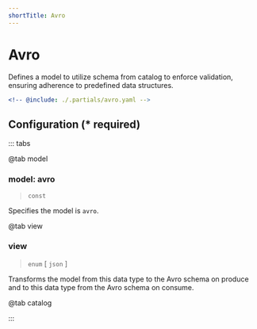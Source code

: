 ```yaml
---
shortTitle: Avro
---
```


# Avro

Defines a model to utilize schema from catalog to enforce validation, ensuring adherence to predefined data structures.

```yaml {1}
<!-- @include: ./.partials/avro.yaml -->
```

## Configuration (\* required)

::: tabs

@tab model

### model: avro

> `const`

Specifies the model is `avro`.

@tab view

### view

> `enum` [ `json` ]

Transforms the model from this data type to the Avro schema on produce and to this data type from the Avro schema on consume.

@tab catalog

<!-- @include: ./.partials/catalog.md -->

:::

